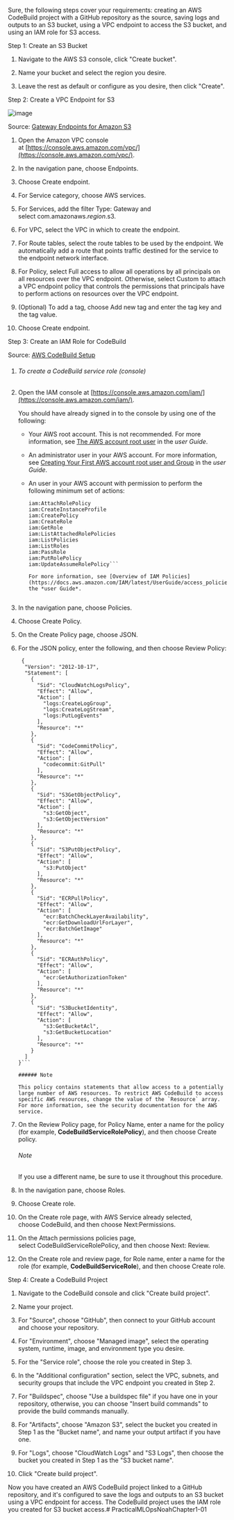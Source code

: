 Sure, the following steps cover your requirements: creating an AWS CodeBuild project with a GitHub repository as the source, saving logs and outputs to an S3 bucket, using a VPC endpoint to access the S3 bucket, and using an IAM role for S3 access.

Step 1: Create an S3 Bucket

1.  Navigate to the AWS S3 console, click "Create bucket".
    
2.  Name your bucket and select the region you desire.
    
3.  Leave the rest as default or configure as you desire, then click "Create".
    

Step 2: Create a VPC Endpoint for S3

![image](https://github.com/juliuschou/aws-code-build-exercise/assets/4725611/4762577b-4df2-4639-b27e-d4784a6b0494)

Source: [Gateway Endpoints for Amazon S3](https://docs.aws.amazon.com/vpc/latest/privatelink/vpc-endpoints-s3.html)


1.  Open the Amazon VPC console at [https://console.aws.amazon.com/vpc/](https://console.aws.amazon.com/vpc/).
    
2.  In the navigation pane, choose Endpoints.
    
3.  Choose Create endpoint.
    
4.  For Service category, choose AWS services.
    
5.  For Services, add the filter Type: Gateway and select com.amazonaws.*region*.s3.
    
6.  For VPC, select the VPC in which to create the endpoint.
    
7.  For Route tables, select the route tables to be used by the endpoint. We automatically add a route that points traffic destined for the service to the endpoint network interface.
    
8.  For Policy, select Full access to allow all operations by all principals on all resources over the VPC endpoint. Otherwise, select Custom to attach a VPC endpoint policy that controls the permissions that principals have to perform actions on resources over the VPC endpoint.
    
9.  (Optional) To add a tag, choose Add new tag and enter the tag key and the tag value.
    
10.  Choose Create endpoint.
    

Step 3: Create an IAM Role for CodeBuild

Source: [AWS CodeBuild Setup](https://docs.aws.amazon.com/codebuild/latest/userguide/setting-up.html)
1. ###### To create a CodeBuild service role (console)

1.  Open the IAM console at [https://console.aws.amazon.com/iam/](https://console.aws.amazon.com/iam/).
    
    You should have already signed in to the console by using one of the following:
    
    -   Your AWS root account. This is not recommended. For more information, see [The AWS account root user](https://docs.aws.amazon.com/IAM/latest/UserGuide/id_root-user.html) in the *user Guide*.
        
    -   An administrator user in your AWS account. For more information, see [Creating Your First AWS account root user and Group](https://docs.aws.amazon.com/IAM/latest/UserGuide/getting-started_create-admin-group.html) in the *user Guide*.
        
    -   An user in your AWS account with permission to perform the following minimum set of actions:
        
        ```iam:AddRoleToInstanceProfile
        iam:AttachRolePolicy
        iam:CreateInstanceProfile
        iam:CreatePolicy
        iam:CreateRole
        iam:GetRole
        iam:ListAttachedRolePolicies
        iam:ListPolicies
        iam:ListRoles
        iam:PassRole
        iam:PutRolePolicy
        iam:UpdateAssumeRolePolicy```
        
        For more information, see [Overview of IAM Policies](https://docs.aws.amazon.com/IAM/latest/UserGuide/access_policies.html) in the *user Guide*.
        
    
2.  In the navigation pane, choose Policies.
    
3.  Choose Create Policy.
    
4.  On the Create Policy page, choose JSON.
    
5.  For the JSON policy, enter the following, and then choose Review Policy:
    ```
     {
      "Version": "2012-10-17",
      "Statement": [
        {
          "Sid": "CloudWatchLogsPolicy",
          "Effect": "Allow",
          "Action": [
            "logs:CreateLogGroup",
            "logs:CreateLogStream",
            "logs:PutLogEvents"
          ],
          "Resource": "*"
        },
        {
          "Sid": "CodeCommitPolicy",
          "Effect": "Allow",
          "Action": [
            "codecommit:GitPull"
          ],
          "Resource": "*"
        },
        {
          "Sid": "S3GetObjectPolicy",
          "Effect": "Allow",
          "Action": [
            "s3:GetObject",
            "s3:GetObjectVersion"
          ],
          "Resource": "*"
        },
        {
          "Sid": "S3PutObjectPolicy",
          "Effect": "Allow",
          "Action": [
            "s3:PutObject"
          ],
          "Resource": "*"
        },
        {
          "Sid": "ECRPullPolicy",
          "Effect": "Allow",
          "Action": [
            "ecr:BatchCheckLayerAvailability",
            "ecr:GetDownloadUrlForLayer",
            "ecr:BatchGetImage"
          ],
          "Resource": "*"
        },
        {
          "Sid": "ECRAuthPolicy",
          "Effect": "Allow",
          "Action": [
            "ecr:GetAuthorizationToken"
          ],
          "Resource": "*"
        },
        {
          "Sid": "S3BucketIdentity",
          "Effect": "Allow",
          "Action": [
            "s3:GetBucketAcl",
            "s3:GetBucketLocation"
          ],
          "Resource": "*"
        }
      ]
    }```
    
    ###### Note
    
    This policy contains statements that allow access to a potentially large number of AWS resources. To restrict AWS CodeBuild to access specific AWS resources, change the value of the `Resource` array. For more information, see the security documentation for the AWS service.
    
6.  On the Review Policy page, for Policy Name, enter a name for the policy (for example, **CodeBuildServiceRolePolicy**), and then choose Create policy.
    
    ###### Note
    
    If you use a different name, be sure to use it throughout this procedure.
    
7.  In the navigation pane, choose Roles.
    
8.  Choose Create role.
    
9.  On the Create role page, with AWS Service already selected, choose CodeBuild, and then choose Next:Permissions.
    
10.  On the Attach permissions policies page, select CodeBuildServiceRolePolicy, and then choose Next: Review.
    
11.  On the Create role and review page, for Role name, enter a name for the role (for example, **CodeBuildServiceRole**), and then choose Create role.
    

Step 4: Create a CodeBuild Project

1.  Navigate to the CodeBuild console and click "Create build project".
    
2.  Name your project.
    
3.  For "Source", choose "GitHub", then connect to your GitHub account and choose your repository.
    
4.  For "Environment", choose "Managed image", select the operating system, runtime, image, and environment type you desire.
    
5.  For the "Service role", choose the role you created in Step 3.
    
6.  In the "Additional configuration" section, select the VPC, subnets, and security groups that include the VPC endpoint you created in Step 2.
    
7.  For "Buildspec", choose "Use a buildspec file" if you have one in your repository, otherwise, you can choose "Insert build commands" to provide the build commands manually.
    
8.  For "Artifacts", choose "Amazon S3", select the bucket you created in Step 1 as the "Bucket name", and name your output artifact if you have one.
    
9.  For "Logs", choose "CloudWatch Logs" and "S3 Logs", then choose the bucket you created in Step 1 as the "S3 bucket name".
    
10.  Click "Create build project".
    

Now you have created an AWS CodeBuild project linked to a GitHub repository, and it's configured to save the logs and outputs to an S3 bucket using a VPC endpoint for access. The CodeBuild project uses the IAM role you created for S3 bucket access.# PracticalMLOpsNoahChapter1-01
